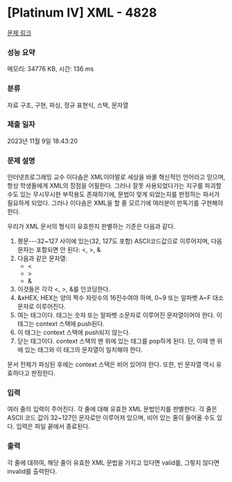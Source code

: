 # [Platinum IV] XML - 4828 

[문제 링크](https://www.acmicpc.net/problem/4828) 

### 성능 요약

메모리: 34776 KB, 시간: 136 ms

### 분류

자료 구조, 구현, 파싱, 정규 표현식, 스택, 문자열

### 제출 일자

2023년 11월 9일 18:43:20

### 문제 설명

<p>인터넷프로그래밍 교수 이다솜은 XML이야말로 세상을 바꿀 혁신적인 언어라고 믿으며, 항상 학생들에게 XML의 장점을 어필한다. 그러나 잘못 사용되었다가는 지구를 파괴할 수도 있는 무시무시한 부작용도 존재하기에, 문법이 맞게 되었는지를 판정하는 파서가 필요하게 되었다. 그러나 이다솜은 XML을 할 줄 모르기에 여러분이 판독기를 구현해야 한다.</p>

<p>우리가 XML 문서의 형식이 유효한지 판별하는 기준은 다음과 같다.</p>

<ol>
	<li>평문---32~127 사이에 있는(32, 127도 포함) ASCII코드값으로 이루어지며, 다음 문자는 포함되면 안 된다: <, >, &</li>
	<li>다음과 같은 문자열:
	<ul>
		<li>&lt;</li>
		<li>&gt;</li>
		<li>&amp;</li>
	</ul>
	</li>
	<li>이것들은 각각 <, >, &를 인코딩한다.</li>
	<li>&xHEX; HEX는 양의 짝수 자릿수의 16진수여야 하며, 0~9 또는 알파벳 A~F 대소문자로 이루어진다.</li>
	<li><tag> 여는 태그이다. 태그는 숫자 또는 알파벳 소문자로 이루어진 문자열이어야 한다. 이 태그는 context 스택에 push된다.</li>
	<li><tag/> 이 태그는 context 스택에 push되지 않는다.</li>
	<li></tag> 닫는 태그이다. context 스택의 맨 위에 있는 태그를 pop하게 된다. 단, 이때 맨 위에 있는 태그와 이 태그의 문자열이 일치해야 한다.</li>
</ol>

<p>문서 전체가 파싱된 후에는 context 스택은 비어 있어야 한다. 또한, 빈 문자열 역시 유효하다고 판정한다.</p>

### 입력 

 <p>여러 줄의 입력이 주어진다. 각 줄에 대해 유효한 XML 문법인지를 판별한다. 각 줄은 ASCII 코드 값이 32~127인 문자로만 이루어져 있으며, 비어 있는 줄이 들어올 수도 있다. 입력은 파일 끝에서 종료된다.</p>

### 출력 

 <p>각 줄에 대하여, 해당 줄이 유효한 XML 문법을 가지고 있다면 valid를, 그렇지 않다면 invalid를 출력한다.</p>

